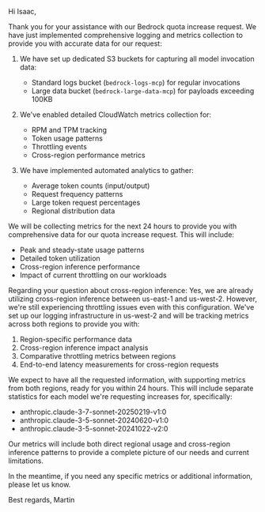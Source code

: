 Hi Isaac,

Thank you for your assistance with our Bedrock quota increase request. 
We have just implemented comprehensive logging and metrics collection to provide you with accurate data for our request:

1. We have set up dedicated S3 buckets for capturing all model invocation data:
   - Standard logs bucket (`bedrock-logs-mcp`) for regular invocations
   - Large data bucket (`bedrock-large-data-mcp`) for payloads exceeding 100KB

2. We've enabled detailed CloudWatch metrics collection for:
   - RPM and TPM tracking
   - Token usage patterns
   - Throttling events
   - Cross-region performance metrics

3. We have implemented automated analytics to gather:
   - Average token counts (input/output)
   - Request frequency patterns
   - Large token request percentages
   - Regional distribution data

We will be collecting metrics for the next 24 hours to provide you with comprehensive data for our quota increase request. This will include:
- Peak and steady-state usage patterns
- Detailed token utilization
- Cross-region inference performance
- Impact of current throttling on our workloads

Regarding your question about cross-region inference: Yes, we are already utilizing cross-region inference between us-east-1 and us-west-2. However, we're still experiencing throttling issues even with this configuration. We've set up our logging infrastructure in us-west-2 and will be tracking metrics across both regions to provide you with:

1. Region-specific performance data
2. Cross-region inference impact analysis
3. Comparative throttling metrics between regions
4. End-to-end latency measurements for cross-region requests

We expect to have all the requested information, with supporting metrics from both regions, ready for you within 24 hours. This will include separate statistics for each model we're requesting increases for, specifically:
- anthropic.claude-3-7-sonnet-20250219-v1:0
- anthropic.claude-3-5-sonnet-20240620-v1:0
- anthropic.claude-3-5-sonnet-20241022-v2:0

Our metrics will include both direct regional usage and cross-region inference patterns to provide a complete picture of our needs and current limitations.

In the meantime, if you need any specific metrics or additional information, please let us know.

Best regards,
Martin
